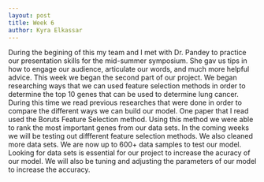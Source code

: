 ```yaml
---
layout: post
title: Week 6
author: Kyra Elkassar 
---
```

During the begining of this my team and I met with Dr. Pandey to practice our presentation skills for the mid-summer symposium. She gav us tips in how to engage our audience, articulate our words, and much more helpful advice. This week we began the second part of our project.  We began researching ways that we can used feature selection methods in order to determine the top 10 genes that can be used to determine lung cancer. During this time we read previous researches that were done in order to compare the different ways we can build our model. One paper that I read used the Boruts Feature Selection method. Using this method we were able to rank the most important genes from our data sets. In the coming weeks we will be testing out diffferent feature selection methods. We also cleaned more data sets. We are now up to 600+ data samples to test our model. Looking for data sets is essential for our project to increase the acuracy of our model. We will also be tuning and adjusting the parameters of our model to increase the accuracy. 
